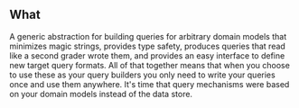 ## What

A generic abstraction for building queries for arbitrary domain models that minimizes
magic strings, provides type safety, produces queries that read like a second grader wrote them,
and provides an easy interface to define new target query formats. All of that together means that 
when you choose to use these as your query builders you only need to write your queries once and 
use them anywhere. It's time that query mechanisms were based on your domain models instead of the 
data store.
